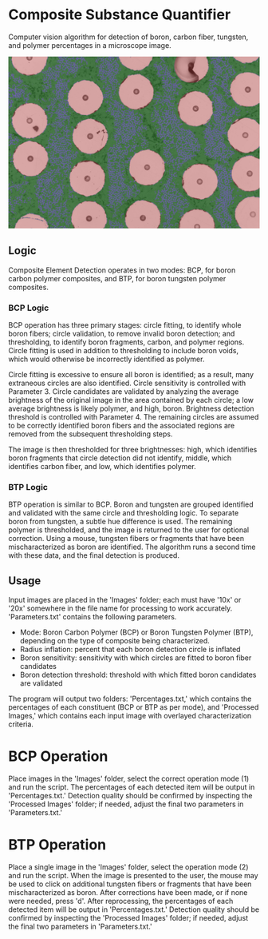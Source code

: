 # Composite Substance Quantifier
Computer vision algorithm for detection of boron, carbon fiber, tungsten, and polymer percentages in a microscope image.  

![Sample Image](images/20x_BCP_Example.jpg)

## Logic 

Composite Element Detection operates in two modes: BCP, for boron carbon polymer composites, and BTP, for boron tungsten polymer composites. 



### BCP Logic

BCP operation has three primary stages: circle fitting, to identify whole boron fibers; circle validation, to remove invalid boron detection; and thresholding, to identify boron fragments, carbon, and polymer regions. Circle fitting is used in addition to thresholding to include boron voids, which would otherwise be incorrectly identified as polymer. 

Circle fitting is excessive to ensure all boron is identified; as a result, many extraneous circles are also identified. Circle sensitivity is controlled with Parameter 3. Circle candidates are validated by analyzing the average brightness of the original image in the area contained by each circle; a low average brightness is likely polymer, and high, boron. Brightness detection threshold is controlled with Parameter 4. The remaining circles are assumed to be correctly identified boron fibers and the associated regions are removed from the subsequent thresholding steps. 

The image is then thresholded for three brightnesses: high, which identifies boron fragments that circle detection did not identify, middle, which identifies carbon fiber, and low, which identifies polymer. 

### BTP Logic

BTP operation is similar to BCP. Boron and tungsten are grouped identified and validated with the same circle and thresholding logic. To separate boron from tungsten, a subtle hue difference is used. The remaining polymer is thresholded, and the image is returned to the user for optional correction. Using a mouse, tungsten fibers or fragments that have been mischaracterized as boron are identified. The algorithm runs a second time with these data, and the final detection is produced. 


## Usage 

Input images are placed in the 'Images' folder; each must have '10x' or '20x' somewhere in the file name for processing to work accurately. 'Parameters.txt' contains the following parameters. 

- Mode: Boron Carbon Polymer (BCP) or Boron Tungsten Polymer (BTP), depending on the type of composite being characterized. 
- Radius inflation: percent that each boron detection circle is inflated
- Boron sensitivity: sensitivity with which circles are fitted to boron fiber candidates
- Boron detection threshold: threshold with which fitted boron candidates are validated

The program will output two folders: 'Percentages.txt,' which contains the percentages of each constituent (BCP or BTP as per mode), and 'Processed Images,' which contains each input image with overlayed characterization criteria. 

# BCP Operation

Place images in the 'Images' folder, select the correct operation mode (1) and run the script. The percentages of each detected item will be output in 'Percentages.txt.' Detection quality should be confirmed by inspecting the 'Processed Images' folder; if needed, adjust the final two parameters in 'Parameters.txt.' 

# BTP Operation

Place a single image in the 'Images' folder, select the operation mode (2) and run the script. When the image is presented to the user, the mouse may be used to click on additional tungsten fibers or fragments that have been mischaracterized as boron. After corrections have been made, or if none were needed, press 'd'. After reprocessing, the percentages of each detected item will be output in 'Percentages.txt.' Detection quality should be confirmed by inspecting the 'Processed Images' folder; if needed, adjust the final two parameters in 'Parameters.txt.' 


